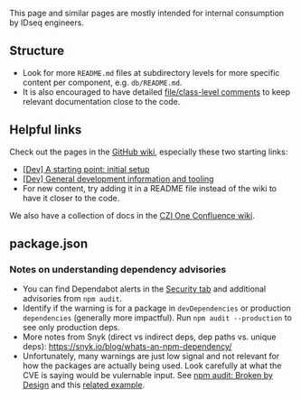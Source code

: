 This page and similar pages are mostly intended for internal consumption by IDseq engineers.

## Structure
- Look for more `README.md` files at subdirectory levels for more specific content per component, e.g. `db/README.md`.
- It is also encouraged to have detailed [file/class-level comments](https://github.com/airbnb/ruby#fileclass-level-comments) to keep relevant documentation close to the code.

## Helpful links
Check out the pages in the [GitHub wiki](https://github.com/chanzuckerberg/czid-web-private/wiki), especially these two starting links:
  - [[Dev] A starting point: initial setup](https://github.com/chanzuckerberg/czid-web-private/wiki/%5BDev%5D-A-starting-point:-initial-setup)
  - [[Dev] General development information and tooling](https://github.com/chanzuckerberg/czid-web-private/wiki/%5BDev%5D-General-development-information-and-tooling)
  - For new content, try adding it in a README file instead of the wiki to have it closer to the code.

We also have a collection of docs in the [CZI One Confluence wiki](https://czi.atlassian.net/wiki/spaces/SCI/pages/1721337866/IDseq+Engineering).

## package.json

### Notes on understanding dependency advisories

- You can find Dependabot alerts in the [Security tab](https://github.com/chanzuckerberg/czid-web-private/security) and additional advisories from `npm audit`.
- Identify if the warning is for a package in `devDependencies` or production `dependencies` (generally more impactful). Run `npm audit --production` to see only production deps.
- More notes from Snyk (direct vs indirect deps, dep paths vs. unique deps): https://snyk.io/blog/whats-an-npm-dependency/
- Unfortunately, many warnings are just low signal and not relevant for how the packages are actually being used. Look carefully at what the CVE is saying would be vulernable input. See [npm audit: Broken by Design](https://overreacted.io/npm-audit-broken-by-design/) and this [related example](https://github.com/facebook/create-react-app/issues/11174).

